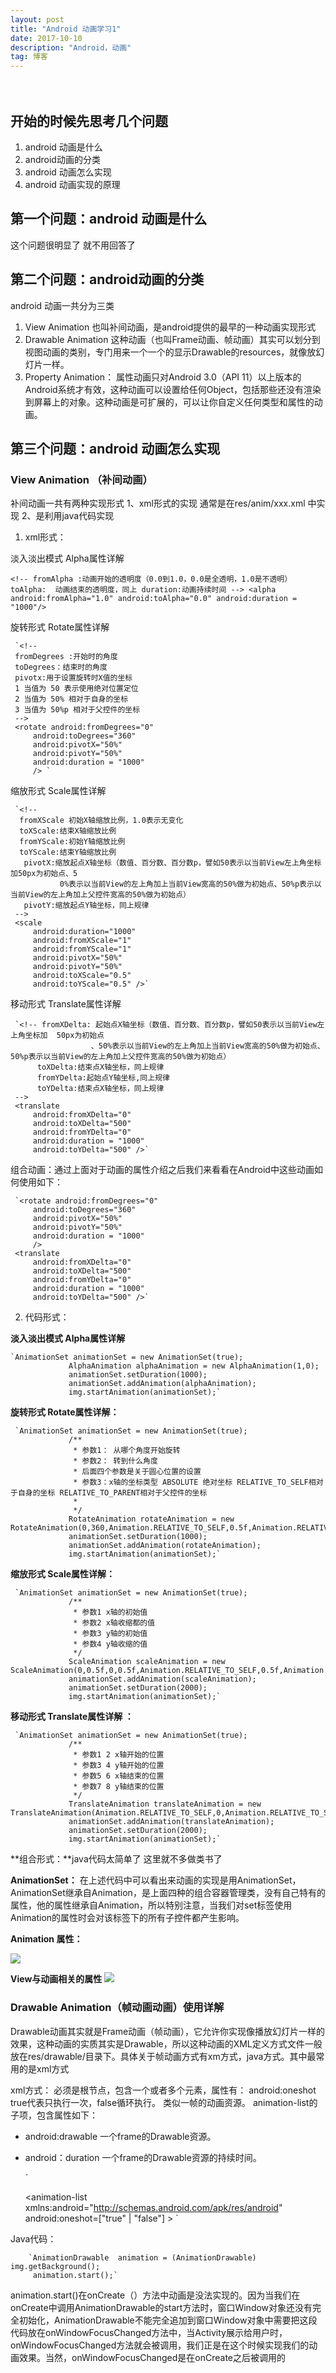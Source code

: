 ```yaml
---
layout: post
title: "Android 动画学习1"
date: 2017-10-10
description: "Android，动画"
tag: 博客 
---   
```


　

## 开始的时候先思考几个问题

 1. android 动画是什么
 2. android动画的分类
 3. android 动画怎么实现
 4. android 动画实现的原理

##  第一个问题：android 动画是什么
 这个问题很明显了  就不用回答了


##  第二个问题：android动画的分类
 android 动画一共分为三类

 1. View Animation 也叫补间动画，是android提供的最早的一种动画实现形式
 2. Drawable Animation 这种动画（也叫Frame动画、帧动画）其实可以划分到视图动画的类别，专门用来一个一个的显示Drawable的resources，就像放幻灯片一样。
 3. Property Animation： 属性动画只对Android 3.0（API 11）以上版本的Android系统才有效，这种动画可以设置给任何Object，包括那些还没有渲染到屏幕上的对象。这种动画是可扩展的，可以让你自定义任何类型和属性的动画。

##  第三个问题：android 动画怎么实现

###   View Animation （补间动画）

 补间动画一共有两种实现形式 1、xml形式的实现 通常是在res/anim/xxx.xml 中实现 2、是利用java代码实现

1.   xml形式：

 淡入淡出模式 Alpha属性详解

  `
     <!--
      fromAlpha :动画开始的透明度（0.0到1.0，0.0是全透明，1.0是不透明）
      toAlpha:  动画结束的透明度，同上
       duration:动画持续时间
         -->
      <alpha android:fromAlpha="1.0"
          android:toAlpha="0.0"
          android:duration = "1000"/>
 	`

  旋转形式 Rotate属性详解

     `<!--
     fromDegrees :开始时的角度
     toDegrees：结束时的角度
     pivotx:用于设置旋转时X值的坐标
     1 当值为 50 表示使用绝对位置定位
     2 当值为 50% 相对于自身的坐标
     3 当值为 50%p 相对于父控件的坐标
     -->
     <rotate android:fromDegrees="0"
         android:toDegrees="360"
         android:pivotX="50%"
         android:pivotY="50%"
         android:duration = "1000"
         /> `

  缩放形式  Scale属性详解

     `<!--
      fromXScale 初始X轴缩放比例，1.0表示无变化
      toXScale:结束X轴缩放比例
      fromYScale:初始Y轴缩放比例
      toYScale:结束Y轴缩放比例
       pivotX:缩放起点X轴坐标（数值、百分数、百分数p，譬如50表示以当前View左上角坐标加50px为初始点、5
               0%表示以当前View的左上角加上当前View宽高的50%做为初始点、50%p表示以当前View的左上角加上父控件宽高的50%做为初始点）
       pivotY:缩放起点Y轴坐标，同上规律
     -->
     <scale
         android:duration="1000"
         android:fromXScale="1"
         android:fromYScale="1"
         android:pivotX="50%"
         android:pivotY="50%"
         android:toXScale="0.5"
         android:toYScale="0.5" />`

  移动形式 Translate属性详解

     `<!-- fromXDelta: 起始点X轴坐标（数值、百分数、百分数p，譬如50表示以当前View左上角坐标加  50px为初始点
                      、50%表示以当前View的左上角加上当前View宽高的50%做为初始点、50%p表示以当前View的左上角加上父控件宽高的50%做为初始点）
          toXDelta:结束点X轴坐标，同上规律
          fromYDelta:起始点Y轴坐标,同上规律
          toYDelta:结束点X轴坐标，同上规律
     -->
     <translate
         android:fromXDelta="0"
         android:toXDelta="500"
         android:fromYDelta="0"
         android:duration = "1000"
         android:toYDelta="500" />`

 组合动画：通过上面对于动画的属性介绍之后我们来看看在Android中这些动画如何使用如下：

     `<rotate android:fromDegrees="0"
         android:toDegrees="360"
         android:pivotX="50%"
         android:pivotY="50%"
         android:duration = "1000"
         />
     <translate
         android:fromXDelta="0"
         android:toXDelta="500"
         android:fromYDelta="0"
         android:duration = "1000"
         android:toYDelta="500" />`

2. 代码形式：

 **淡入淡出模式 Alpha属性详解**

   	`AnimationSet animationSet = new AnimationSet(true);
                 AlphaAnimation alphaAnimation = new AlphaAnimation(1,0);
                 animationSet.setDuration(1000);
                 animationSet.addAnimation(alphaAnimation);
                 img.startAnimation(animationSet);`

 **旋转形式 Rotate属性详解：**

     `AnimationSet animationSet = new AnimationSet(true);
                 /**
                  * 参数1： 从哪个角度开始旋转
                  * 参数2： 转到什么角度
                  * 后面四个参数是关于圆心位置的设置
                  * 参数3：x轴的坐标类型 ABSOLUTE 绝对坐标 RELATIVE_TO_SELF相对于自身的坐标 RELATIVE_TO_PARENT相对于父控件的坐标
                  *
                  */
                 RotateAnimation rotateAnimation = new RotateAnimation(0,360,Animation.RELATIVE_TO_SELF,0.5f,Animation.RELATIVE_TO_SELF,0.5f);
                 animationSet.setDuration(1000);
                 animationSet.addAnimation(rotateAnimation);
                 img.startAnimation(animationSet);`

 **缩放形式  Scale属性详解：**

     `AnimationSet animationSet = new AnimationSet(true);
                 /**
                  * 参数1 x轴的初始值
                  * 参数2 x轴收缩都的值
                  * 参数3 y轴的初始值
                  * 参数4 y轴收缩的值
                  */
                 ScaleAnimation scaleAnimation = new ScaleAnimation(0,0.5f,0,0.5f,Animation.RELATIVE_TO_SELF,0.5f,Animation.RELATIVE_TO_SELF,0.5f);
                 animationSet.addAnimation(scaleAnimation);
                 animationSet.setDuration(2000);
                 img.startAnimation(animationSet);`

 **移动形式 Translate属性详解 ：**

     `AnimationSet animationSet = new AnimationSet(true);
                 /**
                  * 参数1 2 x轴开始的位置
                  * 参数3 4 y轴开始的位置
                  * 参数5 6 x轴结束的位置
                  * 参数7 8 y轴结束的位置
                  */
                 TranslateAnimation translateAnimation = new TranslateAnimation(Animation.RELATIVE_TO_SELF,0,Animation.RELATIVE_TO_SELF,0,Animation.RELATIVE_TO_SELF,0,Animation.RELATIVE_TO_SELF,1);
                 animationSet.addAnimation(translateAnimation);
                 animationSet.setDuration(2000);
                 img.startAnimation(animationSet);`

 **组合形式：**java代码太简单了 这里就不多做类书了

 **AnimationSet：**
 在上述代码中可以看出来动画的实现是用AnimationSet，AnimationSet继承自Animation，是上面四种的组合容器管理类，没有自己特有的属性，他的属性继承自Animation，所以特别注意，当我们对set标签使用Animation的属性时会对该标签下的所有子控件都产生影响。


 **Animation 属性：**

 ![](http://i.imgur.com/1Q4gtQy.png)

 **View与动画相关的属性**
 ![](http://i.imgur.com/IN9H40n.png)

###   Drawable Animation（帧动画动画）使用详解

 Drawable动画其实就是Frame动画（帧动画），它允许你实现像播放幻灯片一样的效果，这种动画的实质其实是Drawable，所以这种动画的XML定义方式文件一般放在res/drawable/目录下。具体关于帧动画方式有xm方式，java方式。其中最常用的是xml方式

xml方式： <animation-list> 必须是根节点，包含一个或者多个<item>元素，属性有：
 android:oneshot true代表只执行一次，false循环执行。
 <item> 类似一帧的动画资源。
 <item> animation-list的子项，包含属性如下：
 - android:drawable 一个frame的Drawable资源。
 - android：duration 一个frame的Drawable资源的持续时间。

     `<!-- 注意：rocket.xml文件位于res/drawable/目录下 -->
 	<?xml version="1.0" encoding="utf-8"?>
 	<animation-list xmlns:android="http://schemas.android.com/apk/res/android"
     android:oneshot=["true" | "false"] >
     <item
         android:drawable="@[package:]drawable/drawable_resource_name"
         android:duration="integer" />
 	</animation-list>`

 Java代码：

  		`AnimationDrawable  animation = (AnimationDrawable) img.getBackground();
         animation.start();`
 animation.start()在onCreate（）方法中动画是没法实现的。因为当我们在onCreate中调用AnimationDrawable的start方法时，窗口Window对象还没有完全初始化，AnimationDrawable不能完全追加到窗口Window对象中需要把这段代码放在onWindowFocusChanged方法中，当Activity展示给用户时，onWindowFocusChanged方法就会被调用，我们正是在这个时候实现我们的动画效果。当然，onWindowFocusChanged是在onCreate之后被调用的

